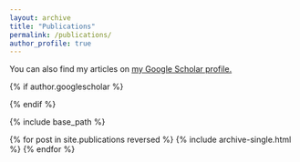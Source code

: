 ```yaml
---
layout: archive
title: "Publications"
permalink: /publications/
author_profile: true
---
```


You can also find my articles on <u><a href="{{https://scholar.google.com/citations?user=JAq7DWcAAAAJ&hl=en}}">my Google Scholar profile</a>.</u>

{% if author.googlescholar %}

{% endif %}

{% include base_path %}

{% for post in site.publications reversed %}
  {% include archive-single.html %}
{% endfor %}
